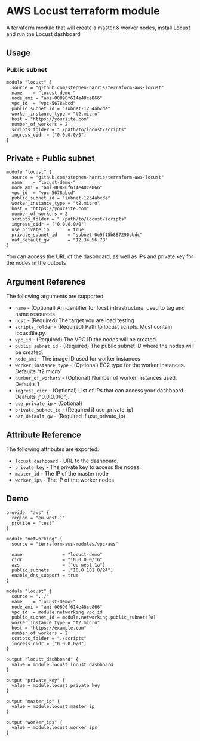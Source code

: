 # AWS Locust terraform module

A terraform module that will create a master & worker nodes, install Locust and run the Locust dashboard

## Usage

### Public subnet
```
module "locust" {
  source = "github.com/stephen-harris/terraform-aws-locust"
  name    = "locust-demo-"
  node_ami = "ami-00890f614e48ce866"
  vpc_id  = "vpc-5678abcd"
  public_subnet_id = "subnet-1234abcde"
  worker_instance_type = "t2.micro"
  host = "https://yoursite.com"
  number_of_workers = 2
  scripts_folder = "./path/to/locust/scripts"
  ingress_cidr = ["0.0.0.0/0"]
}
```

## Private + Public subnet
```
module "locust" {
  source = "github.com/stephen-harris/terraform-aws-locust"
  name    = "locust-demo-"
  node_ami = "ami-00890f614e48ce866"
  vpc_id  = "vpc-5678abcd"
  public_subnet_id = "subnet-1234abcde"
  worker_instance_type = "t2.micro"
  host = "https://yoursite.com"
  number_of_workers = 2
  scripts_folder = "./path/to/locust/scripts"
  ingress_cidr = ["0.0.0.0/0"]
  use_private_ip       = true
  private_subnet_id    = "subnet-0e9f15b887290cbdc"
  nat_default_gw       = "12.34.56.78"
}
```

You can access the URL of the dasbhoard, as well as IPs and private key for the nodes in the outputs

## Argument Reference

The following arguments are supported:

- ``name`` - (Optional) An identifier for locst infrastructure, used to tag and name resources.
- ``host`` - (Required) The target you are load testing
- ``scripts_folder`` - (Required) Path to locust scripts. Must contain locustfile.py.
- ``vpc_id`` - (Required) The VPC ID the nodes will be created.
- ``public_subnet_id`` - (Required) The public subnet ID where the nodes will be created.
- ``node_ami`` - The image ID used for worker instances
- ``worker_instance_type`` - (Optional) EC2 type for the worker instances. Defaults "t2.micro"
- ``number_of_workers`` - (Optional) Number of worker instances used. Defaults 1
- ``ingress_cidr`` - (Optional) List of IPs that can access your dashboard. Deafults ["0.0.0.0/0"].
- ``use_private_ip`` - (Optional)
- ``private_subnet_id`` - (Required if use_private_ip)
- ``nat_default_gw`` - (Required if use_private_ip)

## Attribute Reference

The following attributes are exported:

- ``locust_dashboard`` - URL to the dashboard.
- ``private_key`` - The private key to access the nodes.
- ``master_id`` - The IP of the master node
- ``worker_ips`` - The IP of the worker nodes

## Demo

```
provider "aws" {
  region = "eu-west-1"
  profile = "test"
}

module "networking" {
  source = "terraform-aws-modules/vpc/aws"

  name               = "locust-demo"
  cidr               = "10.0.0.0/16"
  azs                = ["eu-west-1a"]
  public_subnets     = ["10.0.101.0/24"]
  enable_dns_support = true
}

module "locust" {
  source = "../"
  name    = "locust-demo-"
  node_ami = "ami-00890f614e48ce866"
  vpc_id  = module.networking.vpc_id
  public_subnet_id = module.networking.public_subnets[0]
  worker_instance_type = "t2.micro"
  host = "https://example.com"
  number_of_workers = 2
  scripts_folder = "./scripts"
  ingress_cidr = ["0.0.0.0/0"]
}

output "locust_dashboard" {
  value = module.locust.locust_dashboard
}

output "private_key" {
  value = module.locust.private_key
}

output "master_ip" {
  value = module.locust.master_ip
}

output "worker_ips" {
  value = module.locust.worker_ips
}
```
